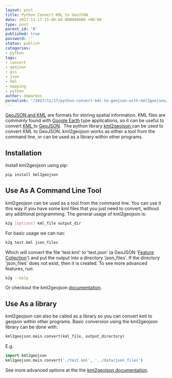 ```yaml
---
layout: post
title: Python Convert KML to GeoJSON
date: 2017-11-17 15:00:04.000000000 +00:00
type: post
parent_id: '0'
published: true
password: ''
status: publish
categories:
- python
tags:
- convert
- geojson
- gis
- json
- kml
- mapping
- python
author: deparkes
permalink: "/2017/11/17/python-convert-kml-to-geojson-with-kml2geojson/"
---
```

<a href="https://stackoverflow.com/questions/4262607/which-data-source-is-preferable-for-google-maps-kml-or-json">GeoJSON and KML</a> are formats for storing spatial information. KML files are commonly found with <a href="https://en.wikipedia.org/wiki/Google_Earth">Google Earth</a> type applications, so it can be useful to convert <a href="https://en.wikipedia.org/wiki/Keyhole_Markup_Language">KML </a>to <a href="https://en.wikipedia.org/wiki/GeoJSON">GeoJSON</a>.  The python library <a href="https://pypi.python.org/pypi/kml2geojson/4.0.2">kml2geojson </a>can be used to convert KML to GeoJSON. kml2geojson works as either a tool from the command line, or can be used as a library within other programs.
<h2>Installation</h2>
Install kml2geojson using pip:

```bash
pip install kml2geojson
```

<h2>Use As A Command Line Tool</h2>
kml2geojson can be used as a tool from the command line. You can use it this way if you have some kml files that you just need to convert, without any additional programming.
The general usage of kml2geojson is:

```bash
k2g [options] kml_file output_dir
```

For basic usage we can run:

```bash
k2g test.kml json_files
```

Which will convert the file 'test.kml' to 'test.json' (a GeoJSON '<a href="https://macwright.org/2015/03/23/geojson-second-bite#featurecollection">Feature Collection</a>') and put the output into a directory 'json_files'. If the directory 'json_files' does not exist, then it is created.
To see more advanced features, run:

```bash
k2g --help
```


Or checkout the kml2geojson <a href="https://rawgit.com/araichev/kml2geojson/master/docs/_build/singlehtml/index.html">documentation</a>.
<h2>Use As a library</h2>
kml2geojson can also be called as a library so you can convert kml to geojson within other programs.
Basic conversion using the kml2geojson library can be done with:

```python
kml2geojson.main.convert(kml_file, output_directory)
```
E.g.
```python
import kml2geojson
kml2geojson.main.convert('./test.kml', '../data/json_files')
```

See more advanced options at the the <a href="https://rawgit.com/araichev/kml2geojson/master/docs/_build/singlehtml/index.html">kml2geojson documentation</a>.
